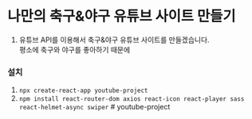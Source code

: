# 나만의 축구&야구 유튜브 사이트 만들기   

1. 유튜브 API를 이용해서 축구&야구 유튜브 사이트를 만들겠습니다.   
평소에 축구와 야구를 좋아하기 때문에   



### 설치
1. `npx create-react-app youtube-project`
2. `npm install react-router-dom axios react-icon react-player sass react-helmet-async swiper`
#   y o u t u b e - p r o j e c t 
 
 